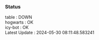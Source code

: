 ### Status


table : DOWN  
hogwarts : OK  
icy-bot : OK  
Latest Update : 2024-05-30 08:11:48.583241

